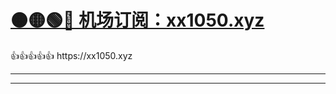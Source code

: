# [🟠🟡🟢🔵 机场订阅：xx1050.xyz](https://xx1050.xyz)

<td>👍👍👍👍👍</td> https://xx1050.xyz


---------

--------

